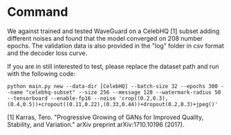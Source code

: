# Command

We against trained and tested WaveGuard on a CelebHQ [1] subset adding different noises and found that the model converged on 208 number epochs. The validation data is also provided in the "log" folder in csv format and the decoder loss curve.

If you are in still interested to test, please replace the dataset path and run with the following code: 
```
python main.py new --data-dir [CelebHQ] --batch-size 32 --epochs 300 --name "celebhq-subset" --size 256 --message 128 --watermark-radius 50 --tensorboard --enable-fp16 --noise 'crop((0.2,0.3),(0.4,0.5))+cropout((0.11,0.22),(0.33,0.44))+dropout(0.2,0.3)+jpeg()'
````



[1] Karras, Tero. "Progressive Growing of GANs for Improved Quality, Stability, and Variation." arXiv preprint arXiv:1710.10196 (2017).
